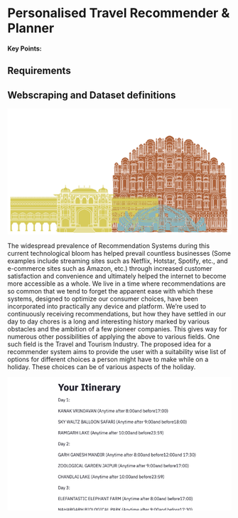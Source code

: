 # Personalised Travel Recommender & Planner
#### **Key Points:**
## Requirements
## Webscraping and Dataset definitions

![cover_image](./Images/Untitled_design-2.png)

The widespread prevalence of Recommendation Systems during this current technological bloom has helped prevail countless businesses (Some examples include streaming sites such as Netflix, Hotstar, Spotify, etc., and e-commerce sites such as Amazon, etc.) through increased customer satisfaction and convenience and ultimately helped the internet to become more accessible as a whole. We live in a time where recommendations are so common that we tend to forget the apparent ease with which these systems, designed to optimize our consumer choices, have been incorporated into practically any device and platform. We’re used to continuously receiving recommendations, but how they have settled in our day to day chores is a long and interesting history marked by various obstacles and the ambition of a few pioneer companies. This gives way for numerous other possibilities of applying the above to various fields. One such field is the Travel and Tourism Industry. The proposed idea for a recommender system aims to provide the user with a suitability wise list of options for different choices a person might have to make while on a holiday. These choices can be of various aspects of the holiday.

![frontend](./Images/frontend_output.png)

